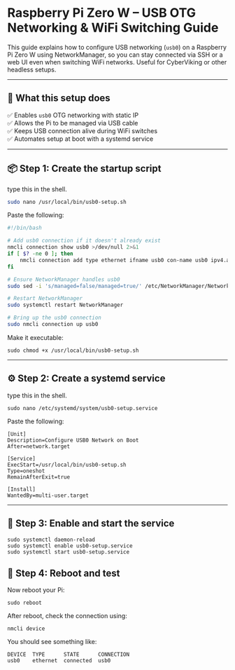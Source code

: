 # Raspberry Pi Zero W – USB OTG Networking & WiFi Switching Guide

This guide explains how to configure USB networking (`usb0`) on a Raspberry Pi Zero W using NetworkManager, so you can stay connected via SSH or a web UI even when switching WiFi networks. Useful for CyberViking or other headless setups.

---

## 🧰 What this setup does

✅ Enables `usb0` OTG networking with static IP  
✅ Allows the Pi to be managed via USB cable  
✅ Keeps USB connection alive during WiFi switches  
✅ Automates setup at boot with a systemd service  

---

## 📦 Step 1: Create the startup script

type this in the shell.
```bash
sudo nano /usr/local/bin/usb0-setup.sh
```
Paste the following:

```bash
#!/bin/bash

# Add usb0 connection if it doesn't already exist
nmcli connection show usb0 >/dev/null 2>&1
if [ $? -ne 0 ]; then
    nmcli connection add type ethernet ifname usb0 con-name usb0 ipv4.addresses 172.20.2.1/24 ipv4.method manual
fi

# Ensure NetworkManager handles usb0
sudo sed -i 's/managed=false/managed=true/' /etc/NetworkManager/NetworkManager.conf

# Restart NetworkManager
sudo systemctl restart NetworkManager

# Bring up the usb0 connection
sudo nmcli connection up usb0
```

Make it executable:

```
sudo chmod +x /usr/local/bin/usb0-setup.sh
```

---

## ⚙️ Step 2: Create a systemd service
type this in the shell.
```
sudo nano /etc/systemd/system/usb0-setup.service
```

Paste the following:
```
[Unit]
Description=Configure USB0 Network on Boot
After=network.target

[Service]
ExecStart=/usr/local/bin/usb0-setup.sh
Type=oneshot
RemainAfterExit=true

[Install]
WantedBy=multi-user.target
```
---

## 🚀 Step 3: Enable and start the service
```
sudo systemctl daemon-reload
sudo systemctl enable usb0-setup.service
sudo systemctl start usb0-setup.service
```

## 🔄 Step 4: Reboot and test
Now reboot your Pi:
```
sudo reboot
```

After reboot, check the connection using:
```
nmcli device
```

You should see something like:
```
DEVICE  TYPE      STATE      CONNECTION
usb0    ethernet  connected  usb0
```








